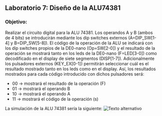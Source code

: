 ## Laboratorio 7: Diseño de la ALU74381
### Objetivo: 
Realizar el circuito digital para la ALU 74381.
Los operandos A y B (ambos de 4 bits) se introducirán mediante los dip switches externos (A=DIP_SW[1-4] y B=DIP_SW[5-8]).
El código de la operación de la ALU se indicará con los dip switches propios de la DE0-nano (Op=SW[2-0]) y el resultado de la operación se mostrará tanto en los leds de la DE0-nano (F=LED[3-0]) como decodificado en el display de siete segmentos (DISP[1-7]).
Adicionalmente los pulsadores externos (KEY_EX[0-1]) permitirán seleccionar cuál es el resultado mostrado tanto en los leds como en el display.
Así, los resultados mostrados para cada código introducido con dichos pulsadores será:
* 00 -> mostrará el resultado de la operación (F)
* 01 -> mostrará el operando B
* 10 -> mostrará el operando A
* 11 -> mostrará el código de la operación (s)

La simulación de la ALU 74381 sería la siguiente: 
![Texto alternativo](/img/simulacion.png)
